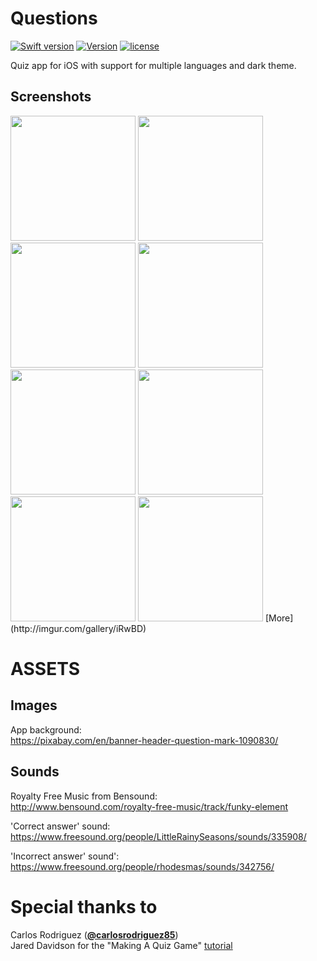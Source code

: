 # Questions
[![Swift version](https://img.shields.io/badge/swift-3.0-orange.svg)](https://swift.org/download/0)
[![Version](https://img.shields.io/badge/version-v0.8.1%20pre--release-red.svg)](https://github.com/illescasDaniel/Questions/releases/tag/v0.8.1)
[![license](https://img.shields.io/github/license/mashape/apistatus.svg?maxAge=2592000)](https://github.com/illescasDaniel/Questions/blob/master/LICENCE)  

Quiz app for iOS with support for multiple languages and dark theme.  

Screenshots
-------
<img src="http://i.imgur.com/reSYEXP.png" width="200">
<img src="http://i.imgur.com/UmmSWHn.png" width="200">
<img src="http://i.imgur.com/XfhRm0a.png" width="200">
<img src="http://i.imgur.com/fGEK06o.png" width="200">  
<img src="http://i.imgur.com/GCl6sDz.png" width="200">
<img src="http://i.imgur.com/az7jhde.png" width="200">
<img src="http://i.imgur.com/rV6t07p.png" width="200">
<img src="http://i.imgur.com/53Y0KUQ.png" width="200">    
[More](http://imgur.com/gallery/iRwBD)

# ASSETS #

Images
-------
App background:  
https://pixabay.com/en/banner-header-question-mark-1090830/

Sounds
-------
Royalty Free Music from Bensound:  
http://www.bensound.com/royalty-free-music/track/funky-element

'Correct answer' sound:  
https://www.freesound.org/people/LittleRainySeasons/sounds/335908/

'Incorrect answer' sound':  
https://www.freesound.org/people/rhodesmas/sounds/342756/

# Special thanks to #

Carlos Rodriguez ([**@carlosrodriguez85**](https://github.com/carlosrodriguez85))  
Jared Davidson for the "Making A Quiz Game" [tutorial](https://www.youtube.com/watch?v=dyxqsfrCaeM)  
